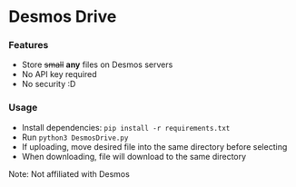# Desmos Drive
### Features
- Store ~~small~~ **any** files on Desmos servers
- No API key required
- No security :D
### Usage
- Install dependencies: `pip install -r requirements.txt`
- Run `python3 DesmosDrive.py`
- If uploading, move desired file into the same directory before selecting
- When downloading, file will download to the same directory

Note: Not affiliated with Desmos
